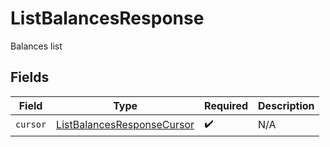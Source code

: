 # ListBalancesResponse

Balances list


## Fields

| Field                                                                           | Type                                                                            | Required                                                                        | Description                                                                     |
| ------------------------------------------------------------------------------- | ------------------------------------------------------------------------------- | ------------------------------------------------------------------------------- | ------------------------------------------------------------------------------- |
| `cursor`                                                                        | [ListBalancesResponseCursor](../../models/shared/listbalancesresponsecursor.md) | :heavy_check_mark:                                                              | N/A                                                                             |